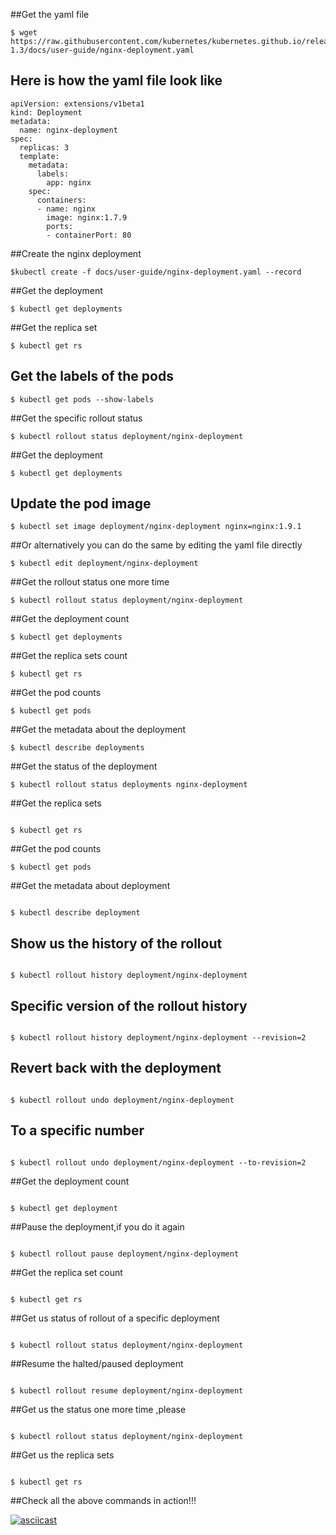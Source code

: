 ##Get the yaml file
```
$ wget https://raw.githubusercontent.com/kubernetes/kubernetes.github.io/release-1.3/docs/user-guide/nginx-deployment.yaml

```
## Here is how the yaml file look like

```
apiVersion: extensions/v1beta1
kind: Deployment
metadata:
  name: nginx-deployment
spec:
  replicas: 3
  template:
    metadata:
      labels:
        app: nginx
    spec:
      containers:
      - name: nginx
        image: nginx:1.7.9
        ports:
        - containerPort: 80

```
##Create the nginx deployment
```
$kubectl create -f docs/user-guide/nginx-deployment.yaml --record
```

##Get the deployment

```
$ kubectl get deployments
```
##Get the replica set

```
$ kubectl get rs
```
## Get the labels of the pods
```
$ kubectl get pods --show-labels
```
##Get the specific rollout status 
```
$ kubectl rollout status deployment/nginx-deployment
```
##Get the deployment 

```
$ kubectl get deployments
```
## Update the pod image
```
$ kubectl set image deployment/nginx-deployment nginx=nginx:1.9.1
```
##Or alternatively you can do the same by editing the yaml file directly
```
$ kubectl edit deployment/nginx-deployment
```
##Get the rollout status one more time
```
$ kubectl rollout status deployment/nginx-deployment
```
##Get the deployment count
```
$ kubectl get deployments
```
##Get the replica sets count
```
$ kubectl get rs
```
##Get the pod counts
```
$ kubectl get pods
```
##Get the metadata about the deployment
```
$ kubectl describe deployments

```
##Get the status of the deployment
```
$ kubectl rollout status deployments nginx-deployment

```
##Get the replica sets
```

$ kubectl get rs

```
##Get the pod counts
```
$ kubectl get pods

```
##Get the metadata about deployment 
```

$ kubectl describe deployment

```
## Show us the history of the rollout
```

$ kubectl rollout history deployment/nginx-deployment

```
## Specific version of the rollout history
```

$ kubectl rollout history deployment/nginx-deployment --revision=2

```
## Revert back with the deployment
```

$ kubectl rollout undo deployment/nginx-deployment

```
## To a specific number
```

$ kubectl rollout undo deployment/nginx-deployment --to-revision=2

```
##Get the deployment count
```

$ kubectl get deployment

```
##Pause the deployment,if you do it again
```

$ kubectl rollout pause deployment/nginx-deployment

```
##Get the replica set count
```

$ kubectl get rs 

```
##Get us status of rollout of a specific deployment
```

$ kubectl rollout status deployment/nginx-deployment

```
##Resume the halted/paused deployment
```

$ kubectl rollout resume deployment/nginx-deployment

```
##Get us the status one more time ,please
```

$ kubectl rollout status deployment/nginx-deployment

```
##Get us the replica sets 
```

$ kubectl get rs 

```
##Check all the above commands in action!!!

[![asciicast](https://asciinema.org/a/6c5y9h3znombrn832v65tkxs2.png)](https://asciinema.org/a/6c5y9h3znombrn832v65tkxs2)
